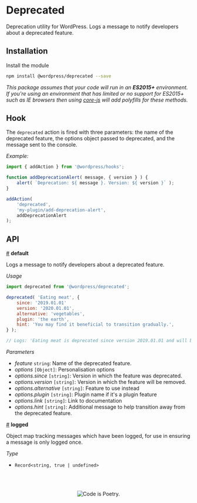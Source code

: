 # Deprecated

Deprecation utility for WordPress. Logs a message to notify developers about a deprecated feature.

## Installation

Install the module

```bash
npm install @wordpress/deprecated --save
```

_This package assumes that your code will run in an **ES2015+** environment. If you're using an environment that has limited or no support for ES2015+ such as IE browsers then using [core-js](https://github.com/zloirock/core-js) will add polyfills for these methods._

## Hook

The `deprecated` action is fired with three parameters: the name of the deprecated feature, the options object passed to deprecated, and the message sent to the console.

_Example:_

```js
import { addAction } from '@wordpress/hooks';

function addDeprecationAlert( message, { version } ) {
	alert( `Deprecation: ${ message }. Version: ${ version }` );
}

addAction(
	'deprecated',
	'my-plugin/add-deprecation-alert',
	addDeprecationAlert
);
```

## API

<!-- START TOKEN(Autogenerated API docs) -->

<a name="default" href="#default">#</a> **default**

Logs a message to notify developers about a deprecated feature.

_Usage_

```js
import deprecated from '@wordpress/deprecated';

deprecated( 'Eating meat', {
	since: '2019.01.01'
	version: '2020.01.01',
	alternative: 'vegetables',
	plugin: 'the earth',
	hint: 'You may find it beneficial to transition gradually.',
} );

// Logs: 'Eating meat is deprecated since version 2019.01.01 and will be removed from the earth in version 2020.01.01. Please use vegetables instead. Note: You may find it beneficial to transition gradually.'
```

_Parameters_

-   _feature_ `string`: Name of the deprecated feature.
-   _options_ `[Object]`: Personalisation options
-   _options.since_ `[string]`: Version in which the feature was deprecated.
-   _options.version_ `[string]`: Version in which the feature will be removed.
-   _options.alternative_ `[string]`: Feature to use instead
-   _options.plugin_ `[string]`: Plugin name if it's a plugin feature
-   _options.link_ `[string]`: Link to documentation
-   _options.hint_ `[string]`: Additional message to help transition away from the deprecated feature.

<a name="logged" href="#logged">#</a> **logged**

Object map tracking messages which have been logged, for use in ensuring a
message is only logged once.

_Type_

-   `Record<string, true | undefined>` 


<!-- END TOKEN(Autogenerated API docs) -->

<br/><br/><p align="center"><img src="https://s.w.org/style/images/codeispoetry.png?1" alt="Code is Poetry." /></p>

